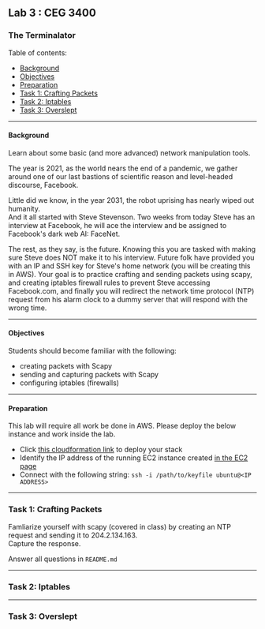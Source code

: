 ## Lab 3 : CEG 3400

### The Terminalator

Table of contents:
* [Background](LAB3-INSTRUCTIONS.md#background)
* [Objectives](LAB3-INSTRUCTIONS.md#objectives)
* [Preparation](LAB3-INSTRUCTIONS.md#preparation)
* [Task 1: Crafting Packets](LAB3-INSTRUCTIONS.md#task-1-crafting-packets)
* [Task 2: Iptables](LAB3-INSTRUCTIONS.md#task-2-iptables)
* [Task 3: Overslept](LAB3-INSTRUCTIONS.md#task-3-overslept)

---

#### Background

Learn about some basic (and more advanced) network manipulation tools.

The year is 2021, as the world nears the end of a pandemic, we gather around one of 
our last bastions of scientific reason and level-headed discourse, Facebook.

Little did we know, in the year 2031, the robot uprising has nearly wiped out humanity.  
And it all started with Steve Stevenson.  Two weeks from today Steve has an interview at 
Facebook, he will ace the interview and be assigned to Facebook's dark web AI: FaceNet.

The rest, as they say, is the future.  Knowing this you are tasked with making sure Steve
does NOT make it to his interview.  Future folk have provided you with an IP and SSH key
for Steve's home network (you will be creating this in AWS).  Your goal is to practice 
crafting and sending packets using scapy, and creating iptables firewall rules to prevent
Steve accessing Facebook.com, and finally you will redirect the network time protocol (NTP)
request from his alarm clock to a dummy server that will respond with the wrong time.

---

#### Objectives

Students should become familiar with the following:

* creating packets with Scapy
* sending and capturing packets with Scapy
* configuring iptables (firewalls)

---

#### Preparation

This lab will require all work be done in AWS.  Please deploy the below instance and work inside the lab.

* Click [this cloudformation link](https://console.aws.amazon.com/cloudformation/home?region=us-east-1#/stacks/new?stackName=ceg3400Lab1&templateURL=https:%2F%2Fwsu-cecs-cf-templates.s3.us-east-2.amazonaws.com%2Fcourse-templates%2Fceg3400-mek.yml)
  to deploy your stack
* Identify the IP address of the running EC2 instance created [in the EC2
  page](https://console.aws.amazon.com/ec2/v2/home?region=us-east-1)
* Connect with the following string: `ssh -i /path/to/keyfile ubuntu@<IP
  ADDRESS>` 

---

### Task 1: Crafting Packets

Famliarize yourself with scapy (covered in class) by creating an NTP request and sending it to 204.2.134.163.  
Capture the response.

Answer all questions in `README.md`


---

### Task 2: Iptables




---

### Task 3: Overslept




